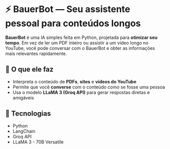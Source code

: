 # ⚡ BauerBot — Seu assistente pessoal para conteúdos longos

**BauerBot** é uma IA simples feita em Python, projetada para **otimizar seu tempo**. Em vez de ler um PDF inteiro ou assistir a um vídeo longo no YouTube, você pode conversar com o BauerBot e obter as informações mais relevantes rapidamente.

## 🧠 O que ele faz

- Interpreta o conteúdo de **PDFs**, **sites** e **vídeos do YouTube**
- Permite que você **converse** com o conteúdo como se fosse uma pessoa
- Usa o modelo **LLaMA 3 (Groq API)** para gerar respostas diretas e amigáveis

## 🚀 Tecnologias

- Python
- LangChain
- Groq API
- LLaMA 3 - 70B Versatile

